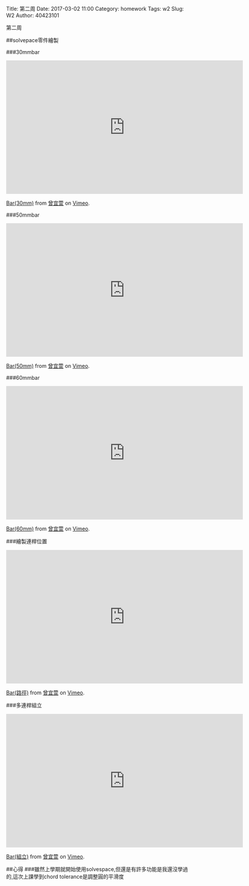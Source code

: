 Title: 第二周
Date: 2017-03-02 11:00
Category: homework
Tags: w2
Slug: W2
Author: 40423101

第二周

<!-- PELICAN_END_SUMMARY -->
##solvepace零件繪製

###30mmbar

<iframe src="https://player.vimeo.com/video/206412342" width="640" height="360" frameborder="0" webkitallowfullscreen mozallowfullscreen allowfullscreen></iframe>
<p><a href="https://vimeo.com/206412342">Bar(30mm)</a> from <a href="https://vimeo.com/user44207266">曾宜萱</a> on <a href="https://vimeo.com">Vimeo</a>.</p>

###50mmbar

<iframe src="https://player.vimeo.com/video/206419911" width="640" height="360" frameborder="0" webkitallowfullscreen mozallowfullscreen allowfullscreen></iframe>
<p><a href="https://vimeo.com/206419911">Bar(50mm)</a> from <a href="https://vimeo.com/user44207266">曾宜萱</a> on <a href="https://vimeo.com">Vimeo</a>.</p>

###60mmbar

<iframe src="https://player.vimeo.com/video/206420107" width="640" height="360" frameborder="0" webkitallowfullscreen mozallowfullscreen allowfullscreen></iframe>
<p><a href="https://vimeo.com/206420107">Bar(60mm)</a> from <a href="https://vimeo.com/user44207266">曾宜萱</a> on <a href="https://vimeo.com">Vimeo</a>.</p>

###繪製連桿位置

<iframe src="https://player.vimeo.com/video/206420191" width="640" height="360" frameborder="0" webkitallowfullscreen mozallowfullscreen allowfullscreen></iframe>
<p><a href="https://vimeo.com/206420191">Bar(路徑)</a> from <a href="https://vimeo.com/user44207266">曾宜萱</a> on <a href="https://vimeo.com">Vimeo</a>.</p>

###多連桿組立

<iframe src="https://player.vimeo.com/video/206422841" width="640" height="360" frameborder="0" webkitallowfullscreen mozallowfullscreen allowfullscreen></iframe>
<p><a href="https://vimeo.com/206422841">Bar(組立)</a> from <a href="https://vimeo.com/user44207266">曾宜萱</a> on <a href="https://vimeo.com">Vimeo</a>.</p>

##心得
###雖然上學期就開始使用solvespace,但還是有許多功能是我還沒學過的,這次上課學到chord tolerance是調整圓的平滑度